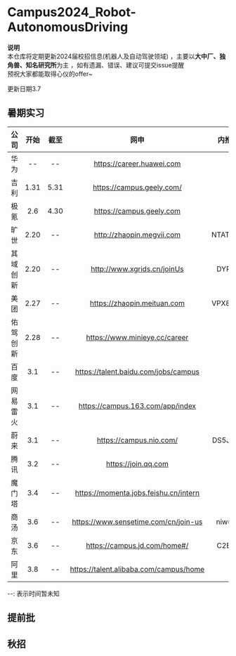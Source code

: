 # Campus2024_Robot-AutonomousDriving
**说明**  
本仓库将定期更新2024届校招信息(机器人及自动驾驶领域)  ，主要以**大中厂、独角兽、知名研究所**为主  ，如有遗漏、错误、建议可提交issue提醒   
预祝大家都能取得心仪的offer~

更新日期3.7

## 暑期实习

| 公司 | 开始 | 截至 | 网申 | 内推码 |
| :----: | :----: | :----: | :----: | :----: |
| 华为 | -- | -- | https://career.huawei.com |  |
| 吉利 | 1.31 | 5.31 | https://campus.geely.com/ |  |
| 极氪 | 2.6 | 4.30 | https://campus.geely.com   |  |
| 旷世 | 2.20 | -- | http://zhaopin.megvii.com | NTATDBw |
| 其域创新 | 2.20 | -- |http://www.xgrids.cn/joinUs | DYPCL|
| 美团 | 2.27 | -- | https://zhaopin.meituan.com | VPX8APH |
| 佑驾创新 | 2.28 | -- |https://www.minieye.cc/career |  |
| 百度 | 3.1 | -- |https://talent.baidu.com/jobs/campus |  |
| 网易雷火 | 3.1 | -- |https://campus.163.com/app/index |  |
| 蔚来 | 3.1 | -- |https://campus.nio.com/ |DS5JE3U|
| 腾讯 | 3.2 | -- |https://join.qq.com|  |
| 魔门塔 | 3.4 | -- |https://momenta.jobs.feishu.cn/intern|  |
| 商汤 | 3.6 | -- |https://www.sensetime.com/cn/join-us| niwuon |
| 京东 | 3.6 | -- |https://campus.jd.com/home#/ | C2E8P |
| 阿里 | 3.8 | -- |https://talent.alibaba.com/campus/home|  |

--: 表示时间暂未知 


## 提前批




## 秋招



